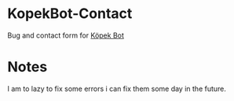 # KopekBot-Contact
Bug and contact form for [Köpek Bot](https://top.gg/bot/456119574165848075)

# Notes 

I am to lazy to fix some errors i can fix them some day in the future.
